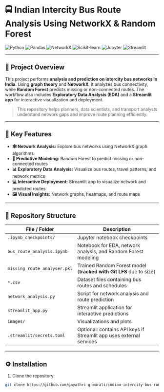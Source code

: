 # 🚍 Indian Intercity Bus Route Analysis Using NetworkX & Random Forest

![Python](https://img.shields.io/badge/Python-3.10-blue?style=flat-square&logo=python&logoColor=white)
![Pandas](https://img.shields.io/badge/Pandas-1.5-lightblue?style=flat-square&logo=pandas&logoColor=white)
![NetworkX](https://img.shields.io/badge/NetworkX-2.x-lightgrey?style=flat-square&logo=graphviz&logoColor=blue)
![Scikit-learn](https://img.shields.io/badge/Scikit--learn-0.24-lightgrey?style=flat-square&logo=scikitlearn&logoColor=orange)
![Jupyter](https://img.shields.io/badge/Jupyter-Notebook-orange?style=flat-square&logo=jupyter&logoColor=white)
![Streamlit](https://img.shields.io/badge/Streamlit-deployed-red?style=flat-square&logo=streamlit&logoColor=white)

---

## 🌟 Project Overview
This project performs **analysis and prediction on intercity bus networks in India**. Using **graph theory** and **NetworkX**, it analyzes bus connectivity, while **Random Forest** predicts missing or non-connected routes. The workflow also includes **Exploratory Data Analysis (EDA)** and a **Streamlit app** for interactive visualization and deployment.  

> This repository helps planners, data scientists, and transport analysts understand network gaps and improve route planning efficiently.

---

## 🚀 Key Features
- **🕸 Network Analysis:** Explore bus networks using NetworkX graph algorithms  
- **🔮 Predictive Modeling:** Random Forest to predict missing or non-connected routes  
- **📊 Exploratory Data Analysis:** Visualize bus routes, travel patterns, and network metrics  
- **💻 Interactive Deployment:** Streamlit app to visualize network and predicted routes  
- **🖼 Visual Insights:** Network graphs, heatmaps, and route maps  

---

## 📂 Repository Structure

| File / Folder | Description |
|---------------|-------------|
| `.ipynb_checkpoints/` | Jupyter notebook checkpoints |
| `bus_route_analysis.ipynb` | Notebook for EDA, network analysis, and Random Forest modeling |
| `missing_route_analyser.pkl` | Trained Random Forest model (**tracked with Git LFS** due to size) |
| `*.csv` | Dataset files containing bus routes and schedules |
| `network_analysis.py` | Script for network analysis and route prediction |
| `streamlit_app.py` | Streamlit application for interactive predictions |
| `images/` | Visualizations and plots |
| `.streamlit/secrets.toml` | Optional: contains API keys if Streamlit app uses external services |

---

## ⚙️ Installation

1. Clone the repository:

```bash
git clone https://github.com/gayathri-g-murali/indian-intercity-bus-route-analysis-networkx-ml.git
